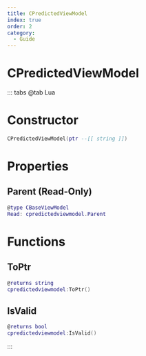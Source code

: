 ```yaml
---
title: CPredictedViewModel
index: true
order: 2
category:
  - Guide
---
```


# CPredictedViewModel

::: tabs
@tab Lua
# Constructor
```lua
CPredictedViewModel(ptr --[[ string ]])
```
# Properties
## Parent (Read-Only)
```lua
@type CBaseViewModel
Read: cpredictedviewmodel.Parent
```
# Functions
## ToPtr
```lua
@returns string
cpredictedviewmodel:ToPtr()
```
## IsValid
```lua
@returns bool
cpredictedviewmodel:IsValid()
```

:::